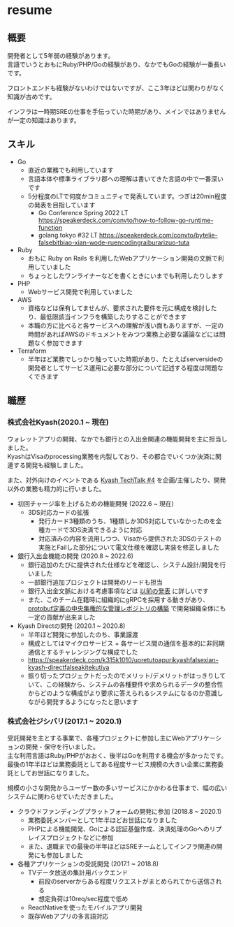 # resume
## 概要

開発者として5年弱の経験があります。  
言語でいうとおもにRuby/PHP/Goの経験があり、なかでもGoの経験が一番長いです。

フロントエンドも経験がないわけではないですが、ここ3年ほどは関わりがなく知識が古めです。

インフラは一時期SREの仕事を手伝っていた時期があり、メインではありませんが一定の知識はあります。

## スキル

- Go
    - 直近の業務でも利用しています
    - 言語本体や標準ライブラリ郡への理解は書いてきた言語の中で一番深いです
    - 5分程度のLTで何度かコミュニティで発表しています。つぎは20min程度の発表を目指しています
        - Go Conference Spring 2022 LT https://speakerdeck.com/convto/how-to-follow-go-runtime-function
        - golang.tokyo #32 LT https://speakerdeck.com/convto/bytelie-falsebitbiao-xian-wode-ruencodingraiburarizuo-tuta
- Ruby
    - おもに Ruby on Rails を利用したWebアプリケーション開発の文脈で利用していました
    - ちょっとしたワンライナーなどを書くときにいまでも利用したりします
- PHP
    - Webサービス開発で利用していました
- AWS
    - 資格などは保有してませんが、要求された要件を元に構成を検討したり、最低限該当インフラを構築したりすることができます
    - 本職の方に比べると各サービスへの理解が浅い面もありますが、一定の時間があればAWSのドキュメントをみつつ業務上必要な議論などには問題なく参加できます
- Terraform
    - 半年ほど業務でしっかり触っていた時期があり、たとえばserversideの開発者としてサービス運用に必要な部分について記述する程度は問題なくできます

## 職歴


### 株式会社Kyash(2020.1 ~ 現在)

ウォレットアプリの開発、なかでも銀行との入出金関連の機能開発を主に担当しました。  
KyashはVisaのprocessing業務を内製しており、その都合でいくつか決済に関連する開発も経験しました。

また、対外向けのイベントである [Kyash TechTalk #4](https://kyash.connpass.com/event/257971/) を企画/主催したり、開発以外の業務も精力的に行いました。

- 初回チャージ率を上げるための機能開発 (2022.6 ~ 現在)
    - 3DS対応カードの拡張
        - 発行カード3種類のうち、1種類しか3DS対応していなかったのを全種カードで3DS決済できるように対応
        - 対応済みの内容を流用しつつ、Visaから提供された3DSのテストの実施とFailした部分について電文仕様を確認し実装を修正しました
- 銀行入出金機能の開発 (2020.8 ~ 2022.6)
    - 銀行追加のたびに提供された仕様などを確認し、システム設計/開発を行いました
    - 一部銀行追加プロジェクトは開発のリードも担当
    - 銀行入出金文脈における考慮事項などは [以前の発表](https://speakerdeck.com/convto/out-difficulties-and-solutions) に詳しいです
    - また、このチーム在籍時に組織的にgRPCを採用する動きがあり、 [protobuf定義の中央集権的な管理レポジトリの構築](https://blog.kyash.co/entry/2021/07/06/110106) で開発組織全体にも一定の貢献が出来ました
- Kyash Directの開発 (2020.1 ~ 2020.8)
    - 半年ほど開発に参加したのち、事業譲渡
    - 構成としてはマイクロサービス + 各サービス間の通信を基本的に非同期通信とするチャレンジングな構成でした
    - https://speakerdeck.com/k315k1010/uoretutoapurikyashfalsexian-kyash-directfalseakitekutiya
    - 振り切ったプロジェクトだったのでメリット/デメリットがはっきりしていて、この経験から、システムの各種要件や求められるデータの整合性からどのような構成がより要求に答えられるシステムになるのか意識しながら開発するようになったと思います

### 株式会社ジシバリ(2017.1 ~ 2020.1)

受託開発を主とする事業で、各種プロジェクトに参加し主にWebアプリケーションの開発・保守を行いました。  
主な利用言語はRuby/PHPがおおく、後半はGoを利用する機会が多かったです。  
最後の1年半ほどは業務委託としてある程度サービス規模の大きい企業に業務委託としてお世話になりました。

規模の小さな開発からユーザー数の多いサービスにかかわる仕事まで、幅の広いシステムに関わらせていただきました。

- クラウドファンディングプラットフォームの開発に参加 (2018.8 ~ 2020.1)
    - 業務委託メンバーとして1年半ほどお世話になりました
    - PHPによる機能開発、Goによる認証基盤作成、決済処理のGoへのリプレイスプロジェクトなどに参加
    - また、退職までの最後の半年ほどはSREチームとしてインフラ関連の開発にも参加しました
- 各種アプリケーションの受託開発 (2017.1 ~ 2018.8)
    - TVデータ放送の集計用バックエンド
        - 前段のserverからある程度リクエストがまとめられてから送信される
        - 想定負荷は10req/sec程度で低め
    - ReactNativeを使ったモバイルアプリ開発
    - 既存Webアプリの多言語対応
